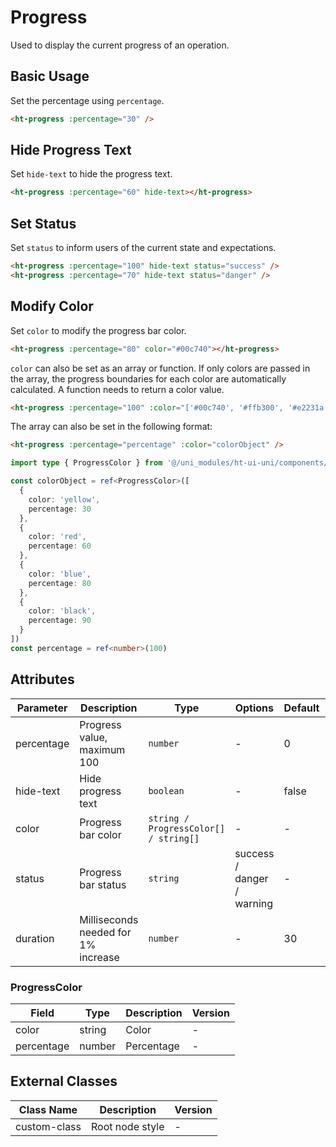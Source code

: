 # Progress

Used to display the current progress of an operation.

## Basic Usage

Set the percentage using `percentage`.

```html
<ht-progress :percentage="30" />
```

## Hide Progress Text

Set `hide-text` to hide the progress text.

```html
<ht-progress :percentage="60" hide-text></ht-progress>
```

## Set Status

Set `status` to inform users of the current state and expectations.

```html
<ht-progress :percentage="100" hide-text status="success" />
<ht-progress :percentage="70" hide-text status="danger" />
```

## Modify Color

Set `color` to modify the progress bar color.

```html
<ht-progress :percentage="80" color="#00c740"></ht-progress>
```

`color` can also be set as an array or function. If only colors are passed in the array, the progress boundaries for each color are automatically calculated. A function needs to return a color value.

```html
<ht-progress :percentage="100" :color="['#00c740', '#ffb300', '#e2231a', '#0083ff']" />
```

The array can also be set in the following format:

```html
<ht-progress :percentage="percentage" :color="colorObject" />
```

```typescript
import type { ProgressColor } from '@/uni_modules/ht-ui-uni/components/ht-progress/types'

const colorObject = ref<ProgressColor>([
  {
    color: 'yellow',
    percentage: 30
  },
  {
    color: 'red',
    percentage: 60
  },
  {
    color: 'blue',
    percentage: 80
  },
  {
    color: 'black',
    percentage: 90
  }
])
const percentage = ref<number>(100)
```

## Attributes

| Parameter | Description | Type | Options | Default | Version |
|-----------|-------------|------|----------|---------|----------|
| percentage | Progress value, maximum 100 | `number` | - | 0 | - |
| hide-text | Hide progress text | `boolean` | - | false | - |
| color | Progress bar color | `string / ProgressColor[] / string[]` | - | - | - |
| status | Progress bar status | `string` | success / danger / warning | - | - |
| duration | Milliseconds needed for 1% increase | `number` | - | 30 | - |

### ProgressColor

| Field | Type | Description | Version |
|-------|------|-------------|----------|
| color | string | Color | - |
| percentage | number | Percentage | - |

## External Classes

| Class Name | Description | Version |
|------------|-------------|----------|
| custom-class | Root node style | - |
